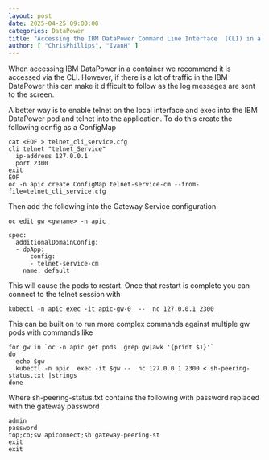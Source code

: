 ```yaml
---
layout: post
date: 2025-04-25 09:00:00
categories: DataPower
title: "Accessing the IBM DataPower Command Line Interface  (CLI) in a container"
author: [ "ChrisPhillips", "IvanH" ]
---
```


When accessing IBM DataPower in a container we recommend it is  accessed via the CLI. However, if there is a lot of traffic in the IBM DataPower this can make it difficult to follow as the log messages are sent to the screen.

<!--more-->

A better way is to enable telnet on the local interface and exec into the IBM DataPower pod and telnet into the application. To do this create the following config as a ConfigMap

```
cat <EOF > telnet_cli_service.cfg
cli telnet "telnet_Service"
  ip-address 127.0.0.1
  port 2300
exit
EOF
oc -n apic create ConfigMap telnet-service-cm --from-file=telnet_cli_service.cfg
```

Then add the following into the Gateway Service configuration

`oc edit gw <gwname> -n apic`

```
spec:
  additionalDomainConfig:
  - dpApp:
      config:
      - telnet-service-cm
    name: default
```

This will cause the pods to restart. Once that restart is complete you can connect to the telnet session with

```
kubectl -n apic exec -it apic-gw-0  --  nc 127.0.0.1 2300
```

This can be built on to run more complex commands against multiple gw pods with commands like

```
for gw in `oc -n apic get pods |grep gw|awk '{print $1}'`
do
  echo $gw
  kubectl -n apic  exec -it $gw --  nc 127.0.0.1 2300 < sh-peering-status.txt |strings
done
```

Where sh-peering-status.txt contains the following with password replaced with the gateway password

```
admin
password
top;co;sw apiconnect;sh gateway-peering-st
exit
exit
```
